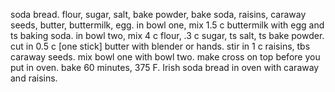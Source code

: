 soda bread. flour, sugar, salt, bake powder, bake soda, raisins, caraway seeds, butter, buttermilk, egg. in bowl one, mix 1.5 c buttermilk with egg and ts baking soda. in bowl two, mix 4 c flour, .3 c sugar, ts salt, ts bake powder. cut in 0.5 c [one stick] butter with blender or hands. stir in 1 c raisins, tbs caraway seeds. mix bowl one with bowl two. make cross on top before you put in oven. bake 60 minutes, 375 F. Irish soda bread in oven with caraway and raisins.

